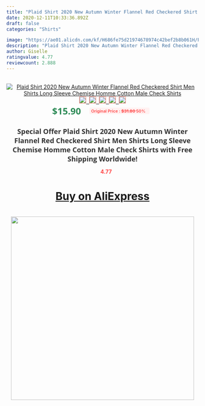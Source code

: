 ```yaml
---
title: "Plaid Shirt 2020 New Autumn Winter Flannel Red Checkered Shirt Men Shirts Long Sleeve Chemise Homme Cotton Male Check Shirts"
date: 2020-12-11T10:33:36.892Z
draft: false
categories: "Shirts"

image: "https://ae01.alicdn.com/kf/H686fe75d21974678974c42bef2b8b061H/Plaid-Shirt-2020-New-Autumn-Winter-Flannel-Red-Checkered-Shirt-Men-Shirts-Long-Sleeve-Chemise-Homme.jpg"
description: "Plaid Shirt 2020 New Autumn Winter Flannel Red Checkered Shirt Men Shirts Long Sleeve Chemise Homme Cotton Male Check Shirts"
author: Giselle
ratingvalue: 4.77
reviewcount: 2.888
---
```

<br>
<div style="text-align: center;">
<a href="https://s.click.aliexpress.com/e/_9HQsCH" target="_blank" rel="nofollow noopener noreferrer"><img alt="Plaid Shirt 2020 New Autumn Winter Flannel Red Checkered Shirt Men Shirts Long Sleeve Chemise Homme Cotton Male Check Shirts" class="magnifier-image" src="https://ae01.alicdn.com/kf/H686fe75d21974678974c42bef2b8b061H/Plaid-Shirt-2020-New-Autumn-Winter-Flannel-Red-Checkered-Shirt-Men-Shirts-Long-Sleeve-Chemise-Homme.jpg_640x640.jpg">
<br>
<img style="border:1px solid salmon" src="https://ae01.alicdn.com/kf/H686fe75d21974678974c42bef2b8b061H/Plaid-Shirt-2020-New-Autumn-Winter-Flannel-Red-Checkered-Shirt-Men-Shirts-Long-Sleeve-Chemise-Homme.jpg_120x120.jpg">&nbsp;&nbsp;<img style="border:1px solid salmon" src="https://ae01.alicdn.com/kf/H5f073e5f351c4feb9b06a863078fff95y/Plaid-Shirt-2020-New-Autumn-Winter-Flannel-Red-Checkered-Shirt-Men-Shirts-Long-Sleeve-Chemise-Homme.jpg_120x120.jpg">&nbsp;&nbsp;<img style="border:1px solid salmon" src="https://ae01.alicdn.com/kf/H2820df2e152045219df3dca70756d160r/Plaid-Shirt-2020-New-Autumn-Winter-Flannel-Red-Checkered-Shirt-Men-Shirts-Long-Sleeve-Chemise-Homme.jpg_120x120.jpg">&nbsp;&nbsp;<img style="border:1px solid salmon" src="https://ae01.alicdn.com/kf/H1d386a96a6834c2e94fb653dd9e2bdd2e/Plaid-Shirt-2020-New-Autumn-Winter-Flannel-Red-Checkered-Shirt-Men-Shirts-Long-Sleeve-Chemise-Homme.jpg_120x120.jpg">&nbsp;&nbsp;<img style="border:1px solid salmon" src="https://ae01.alicdn.com/kf/H5f405553604545cb8271bde8ff55005a7/Plaid-Shirt-2020-New-Autumn-Winter-Flannel-Red-Checkered-Shirt-Men-Shirts-Long-Sleeve-Chemise-Homme.jpg_120x120.jpg"></a></div><br0>
<div style="text-align: center;"><span style="background-color: white; border: 0px; box-sizing: border-box; color: seagreen; display: inline-block; font-family: &quot;open sans&quot; , &quot;arial&quot; , &quot;helvetica&quot; , sans-serif , &quot;heiti&quot;; font-size: 24px; font-stretch: inherit; font-weight: 700; line-height: inherit; margin: 0px 10px 0px 0px; padding: 0px; vertical-align: middle;">$15.90 </span>
<span style="background: rgb(255 , 241 , 241); border-radius: 3px; border: 0px; box-sizing: border-box; color: #ff4747; display: inline-block; font-family: inherit; font-size: 12px; font-stretch: inherit; font-style: inherit; font-variant: inherit; font-weight: 600; line-height: inherit; margin: 0px; padding: 2px 5px; transform: scale(0.9); vertical-align: middle;">Original Price : <b style="text-decoration: line-through;">$31.80 </b> 50%&nbsp;&nbsp;</span></div>
<h1 style="color: #333333; display: inline-block; font-family: &quot;open sans&quot; , &quot;arial&quot; , &quot;helvetica&quot; , sans-serif , &quot;heiti&quot;; font-size: 18px; font-stretch: inherit; font-weight: 700; text-align: center;">Special Offer Plaid Shirt 2020 New Autumn Winter Flannel Red Checkered Shirt Men Shirts Long Sleeve Chemise Homme Cotton Male Check Shirts with Free Shipping Worldwide!</h1>
<div style="color: #ff4747; text-align: center;">
<img src="https://4.bp.blogspot.com/-M0ZcTcb-5uY/XleCXlxnR4I/AAAAAAAAAEc/OrjgMkXV1oMQFaCRZj5HQwOCBcu3w1FegCPcBGAYYCw/s1600/star.png" style="height: 15px;">&nbsp;<b>4.77</b></div>
<div class="button_cont" align="center"><a class="buynow_a" href="https://s.click.aliexpress.com/e/_9HQsCH" target="_blank" rel="nofollow noopener noreferrer"><H1>Buy on AliExpress</H1></a></div><br>
<div class="separator" style="clear: both; text-align: center;">
<img src="https://lh3.googleusercontent.com/-pTy5HemUv9M/XlePHvY0dAI/AAAAAAAAAE4/0nX5iRUoIWY8eMW9Dpxeirr157OZliDIgCLcBGAsYHQ/s1600/badge.gif" width="480">
</div>
